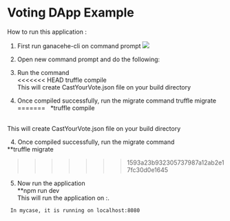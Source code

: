 # Voting DApp Example

How to run this application :
  1. First run ganacehe-cli on command prompt
     ![](https://photos.google.com/photo/AF1QipNNKKsn56JJFvxP2l7kp7tB5xaXr_kwLQKzKAA)
    
  2. Open new command prompt and do the following:
  3. Run the command  
<<<<<<< HEAD
	truffle compile
    
    This will create CastYourVote.json file on your build directory
    
  4. Once compiled successfully, run the migrate command
	  truffle migrate
=======
   
      *truffle compile
      
    
    This will create CastYourVote.json file on your build directory
    
   4. Once compiled successfully, run the migrate command
       </br>**truffle migrate
>>>>>>> 1593a23b932305737987a12ab2e17fc30d0e1645
      
   5. Now run the application
        </br>**npm run dev 
        
    </br> This will run the application on <host>:<port>. 
     
     
     In mycase, it is running on localhost:8080
     
     
  
  
